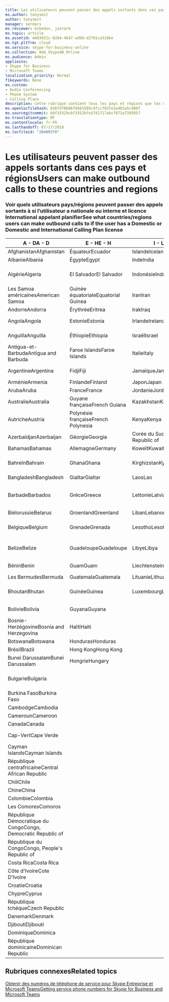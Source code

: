 ```yaml
---
title: Les utilisateurs peuvent passer des appels sortants dans ces pays et régions
ms.author: tonysmit
author: tonysmit
manager: serdars
ms.reviewer: mikedav, jastark
ms.topic: article
ms.assetid: e603431c-8264-4b47-ad9d-d2701ce318be
ms.tgt.pltfrm: cloud
ms.service: skype-for-business-online
ms.collection: Adm_Skype4B_Online
ms.audience: Admin
appliesto:
- Skype for Business
- Microsoft Teams
localization_priority: Normal
f1keywords: None
ms.custom:
- Audio Conferencing
- Phone System
- Calling Plans
description: Cette rubrique contient tous les pays et régions que les utilisateurs peuvent effectuer des appels sortants vers s’ils disposent d’un Plan de l’appel.
ms.openlocfilehash: 036fd70b067d461505c4fccf83fe1e4b5a5c408f
ms.sourcegitcommit: b9f33329cbf3352bfe3741717abcf871e7395657
ms.translationtype: MT
ms.contentlocale: fr-FR
ms.lasthandoff: 07/17/2018
ms.locfileid: "20409370"
---
```

# <a name="users-can-make-outbound-calls-to-these-countries-and-regions"></a><span data-ttu-id="8235c-103">Les utilisateurs peuvent passer des appels sortants dans ces pays et régions</span><span class="sxs-lookup"><span data-stu-id="8235c-103">Users can make outbound calls to these countries and regions</span></span>

### <a name="see-what-countriesregions-users-can-make-outbound-calls-to-if-the-user-has-a-domestic-or-domestic-and-international-calling-plan-license"></a><span data-ttu-id="8235c-104">Voir quels utilisateurs pays/régions peuvent passer des appels sortants à si l’utilisateur a nationale ou interne et licence International appelant planifier</span><span class="sxs-lookup"><span data-stu-id="8235c-104">See what countries/regions users can make outbound calls to if the user has a Domestic or Domestic and International Calling Plan license</span></span>

|<span data-ttu-id="8235c-105">**A - D**</span><span class="sxs-lookup"><span data-stu-id="8235c-105">**A - D**</span></span>| <span data-ttu-id="8235c-106">**E - H**</span><span class="sxs-lookup"><span data-stu-id="8235c-106">**E - H**</span></span>|<span data-ttu-id="8235c-107">**I - L**</span><span class="sxs-lookup"><span data-stu-id="8235c-107">**I - L**</span></span>|<span data-ttu-id="8235c-108">**M - O**</span><span class="sxs-lookup"><span data-stu-id="8235c-108">**M - O**</span></span>|<span data-ttu-id="8235c-109">**P - S**</span><span class="sxs-lookup"><span data-stu-id="8235c-109">**P - S**</span></span>|<span data-ttu-id="8235c-110">**T - Z**</span><span class="sxs-lookup"><span data-stu-id="8235c-110">**T - Z**</span></span>|
---|---|---|---|---|---|
|<span data-ttu-id="8235c-111">Afghanistan</span><span class="sxs-lookup"><span data-stu-id="8235c-111">Afghanistan</span></span>|<span data-ttu-id="8235c-112">Équateur</span><span class="sxs-lookup"><span data-stu-id="8235c-112">Ecuador</span></span> |<span data-ttu-id="8235c-113">Islande</span><span class="sxs-lookup"><span data-stu-id="8235c-113">Iceland</span></span> |<span data-ttu-id="8235c-114">Macau</span><span class="sxs-lookup"><span data-stu-id="8235c-114">Macau</span></span> |<span data-ttu-id="8235c-115">Pakistan</span><span class="sxs-lookup"><span data-stu-id="8235c-115">Pakistan</span></span> |<span data-ttu-id="8235c-116">Taïwan</span><span class="sxs-lookup"><span data-stu-id="8235c-116">Taiwan</span></span>   |
|<span data-ttu-id="8235c-117">Albanie</span><span class="sxs-lookup"><span data-stu-id="8235c-117">Albania</span></span>|<span data-ttu-id="8235c-118">Égypte</span><span class="sxs-lookup"><span data-stu-id="8235c-118">Egypt</span></span> |<span data-ttu-id="8235c-119">Inde</span><span class="sxs-lookup"><span data-stu-id="8235c-119">India</span></span> |<span data-ttu-id="8235c-120">Macédoine</span><span class="sxs-lookup"><span data-stu-id="8235c-120">Macedonia</span></span> |<span data-ttu-id="8235c-121">Les Palaos</span><span class="sxs-lookup"><span data-stu-id="8235c-121">Palau</span></span> |<span data-ttu-id="8235c-122">Tadjikistan</span><span class="sxs-lookup"><span data-stu-id="8235c-122">Tajikistan</span></span>   |
|<span data-ttu-id="8235c-123">Algérie</span><span class="sxs-lookup"><span data-stu-id="8235c-123">Algeria</span></span>|<span data-ttu-id="8235c-124">El Salvador</span><span class="sxs-lookup"><span data-stu-id="8235c-124">El Salvador</span></span> |<span data-ttu-id="8235c-125">Indonésie</span><span class="sxs-lookup"><span data-stu-id="8235c-125">Indonesia</span></span> |<span data-ttu-id="8235c-126">Malawi</span><span class="sxs-lookup"><span data-stu-id="8235c-126">Malawi</span></span> |<span data-ttu-id="8235c-127">Autorité palestinienne</span><span class="sxs-lookup"><span data-stu-id="8235c-127">Palestinian Authority</span></span> |<span data-ttu-id="8235c-128">Tanzanie</span><span class="sxs-lookup"><span data-stu-id="8235c-128">Tanzania, United Republic of</span></span>  |
|<span data-ttu-id="8235c-129">Les Samoa américaines</span><span class="sxs-lookup"><span data-stu-id="8235c-129">American Samoa</span></span>|<span data-ttu-id="8235c-130">Guinée équatoriale</span><span class="sxs-lookup"><span data-stu-id="8235c-130">Equatorial Guinea</span></span> |<span data-ttu-id="8235c-131">Iran</span><span class="sxs-lookup"><span data-stu-id="8235c-131">Iran</span></span> |<span data-ttu-id="8235c-132">Malaisie</span><span class="sxs-lookup"><span data-stu-id="8235c-132">Malaysia</span></span> |<span data-ttu-id="8235c-133">Panama</span><span class="sxs-lookup"><span data-stu-id="8235c-133">Panama</span></span> | <span data-ttu-id="8235c-134">Thaïlande</span><span class="sxs-lookup"><span data-stu-id="8235c-134">Thailand</span></span>   |
|<span data-ttu-id="8235c-135">Andorre</span><span class="sxs-lookup"><span data-stu-id="8235c-135">Andorra</span></span> |<span data-ttu-id="8235c-136">Érythrée</span><span class="sxs-lookup"><span data-stu-id="8235c-136">Eritrea</span></span> |<span data-ttu-id="8235c-137">Irak</span><span class="sxs-lookup"><span data-stu-id="8235c-137">Iraq</span></span> |<span data-ttu-id="8235c-138">Mali</span><span class="sxs-lookup"><span data-stu-id="8235c-138">Mali</span></span> |<span data-ttu-id="8235c-139">Paraguay</span><span class="sxs-lookup"><span data-stu-id="8235c-139">Paraguay</span></span> |<span data-ttu-id="8235c-140">Togo</span><span class="sxs-lookup"><span data-stu-id="8235c-140">Togo</span></span>   |
|<span data-ttu-id="8235c-141">Angola</span><span class="sxs-lookup"><span data-stu-id="8235c-141">Angola</span></span> |<span data-ttu-id="8235c-142">Estonie</span><span class="sxs-lookup"><span data-stu-id="8235c-142">Estonia</span></span> |<span data-ttu-id="8235c-143">Irlande</span><span class="sxs-lookup"><span data-stu-id="8235c-143">Ireland</span></span> |<span data-ttu-id="8235c-144">Malte</span><span class="sxs-lookup"><span data-stu-id="8235c-144">Malta</span></span> |<span data-ttu-id="8235c-145">Pérou</span><span class="sxs-lookup"><span data-stu-id="8235c-145">Peru</span></span> | <span data-ttu-id="8235c-146">Trinité-et-Tobago</span><span class="sxs-lookup"><span data-stu-id="8235c-146">Trinidad and Tobago</span></span>  |
|<span data-ttu-id="8235c-147">Anguilla</span><span class="sxs-lookup"><span data-stu-id="8235c-147">Anguilla</span></span> |<span data-ttu-id="8235c-148">Éthiopie</span><span class="sxs-lookup"><span data-stu-id="8235c-148">Ethiopia</span></span> |<span data-ttu-id="8235c-149">Israël</span><span class="sxs-lookup"><span data-stu-id="8235c-149">Israel</span></span> |<span data-ttu-id="8235c-150">Marshall (îles)</span><span class="sxs-lookup"><span data-stu-id="8235c-150">Marshall Islands</span></span> | <span data-ttu-id="8235c-151">Philippines</span><span class="sxs-lookup"><span data-stu-id="8235c-151">Philippines</span></span> | <span data-ttu-id="8235c-152">Turquie</span><span class="sxs-lookup"><span data-stu-id="8235c-152">Turkey</span></span> |
|<span data-ttu-id="8235c-153">Antigua-et-Barbuda</span><span class="sxs-lookup"><span data-stu-id="8235c-153">Antigua and Barbuda</span></span> | <span data-ttu-id="8235c-154">Faroe Islands</span><span class="sxs-lookup"><span data-stu-id="8235c-154">Faroe Islands</span></span> |<span data-ttu-id="8235c-155">Italie</span><span class="sxs-lookup"><span data-stu-id="8235c-155">Italy</span></span> |<span data-ttu-id="8235c-156">Martinique</span><span class="sxs-lookup"><span data-stu-id="8235c-156">Martinique</span></span> |<span data-ttu-id="8235c-157">Pologne</span><span class="sxs-lookup"><span data-stu-id="8235c-157">Poland</span></span> |<span data-ttu-id="8235c-158">Turkménistan</span><span class="sxs-lookup"><span data-stu-id="8235c-158">Turkmenistan</span></span> |
|<span data-ttu-id="8235c-159">Argentine</span><span class="sxs-lookup"><span data-stu-id="8235c-159">Argentina</span></span>|<span data-ttu-id="8235c-160">Fidji</span><span class="sxs-lookup"><span data-stu-id="8235c-160">Fiji</span></span> |<span data-ttu-id="8235c-161">Jamaïque</span><span class="sxs-lookup"><span data-stu-id="8235c-161">Jamaica</span></span> |<span data-ttu-id="8235c-162">Maurice</span><span class="sxs-lookup"><span data-stu-id="8235c-162">Mauritius</span></span> |<span data-ttu-id="8235c-163">Portugal</span><span class="sxs-lookup"><span data-stu-id="8235c-163">Portugal</span></span> |<span data-ttu-id="8235c-164">Îles Turques-et-Caïques</span><span class="sxs-lookup"><span data-stu-id="8235c-164">Turks and Caicos</span></span>   |
|<span data-ttu-id="8235c-165">Arménie</span><span class="sxs-lookup"><span data-stu-id="8235c-165">Armenia</span></span> |<span data-ttu-id="8235c-166">Finlande</span><span class="sxs-lookup"><span data-stu-id="8235c-166">Finland</span></span> |<span data-ttu-id="8235c-167">Japon</span><span class="sxs-lookup"><span data-stu-id="8235c-167">Japan</span></span> |<span data-ttu-id="8235c-168">Mayotte</span><span class="sxs-lookup"><span data-stu-id="8235c-168">Mayotte</span></span> | <span data-ttu-id="8235c-169">Porto Rico</span><span class="sxs-lookup"><span data-stu-id="8235c-169">Puerto Rico</span></span> |<span data-ttu-id="8235c-170">Ouganda</span><span class="sxs-lookup"><span data-stu-id="8235c-170">Uganda</span></span>  |
|<span data-ttu-id="8235c-171">Aruba</span><span class="sxs-lookup"><span data-stu-id="8235c-171">Aruba</span></span> |<span data-ttu-id="8235c-172">France</span><span class="sxs-lookup"><span data-stu-id="8235c-172">France</span></span> |<span data-ttu-id="8235c-173">Jordanie</span><span class="sxs-lookup"><span data-stu-id="8235c-173">Jordan</span></span> |<span data-ttu-id="8235c-174">Mexique</span><span class="sxs-lookup"><span data-stu-id="8235c-174">Mexico</span></span> |<span data-ttu-id="8235c-175">Qatar</span><span class="sxs-lookup"><span data-stu-id="8235c-175">Qatar</span></span> | <span data-ttu-id="8235c-176">Ukraine</span><span class="sxs-lookup"><span data-stu-id="8235c-176">Ukraine</span></span>   |
|<span data-ttu-id="8235c-177">Australie</span><span class="sxs-lookup"><span data-stu-id="8235c-177">Australia</span></span> |<span data-ttu-id="8235c-178">Guyane française</span><span class="sxs-lookup"><span data-stu-id="8235c-178">French Guiana</span></span> |<span data-ttu-id="8235c-179">Kazakhstan</span><span class="sxs-lookup"><span data-stu-id="8235c-179">Kazakhstan</span></span> |<span data-ttu-id="8235c-180">Micronésie</span><span class="sxs-lookup"><span data-stu-id="8235c-180">Micronesia</span></span> |<span data-ttu-id="8235c-181">Réunion</span><span class="sxs-lookup"><span data-stu-id="8235c-181">Reunion</span></span> |<span data-ttu-id="8235c-182">Émirats arabes unis</span><span class="sxs-lookup"><span data-stu-id="8235c-182">United Arab Emirates (U.A.E)</span></span>  |
|<span data-ttu-id="8235c-183">Autriche</span><span class="sxs-lookup"><span data-stu-id="8235c-183">Austria</span></span> |<span data-ttu-id="8235c-184">Polynésie française</span><span class="sxs-lookup"><span data-stu-id="8235c-184">French Polynesia</span></span> |<span data-ttu-id="8235c-185">Kenya</span><span class="sxs-lookup"><span data-stu-id="8235c-185">Kenya</span></span> |<span data-ttu-id="8235c-186">Moldavie</span><span class="sxs-lookup"><span data-stu-id="8235c-186">Moldova, Republic of</span></span> |<span data-ttu-id="8235c-187">Roumanie</span><span class="sxs-lookup"><span data-stu-id="8235c-187">Romania</span></span> |<span data-ttu-id="8235c-188">Royaume-Uni (R.-U.)</span><span class="sxs-lookup"><span data-stu-id="8235c-188">United Kingdom (U.K.)</span></span> |
|<span data-ttu-id="8235c-189">Azerbaïdjan</span><span class="sxs-lookup"><span data-stu-id="8235c-189">Azerbaijan</span></span> |<span data-ttu-id="8235c-190">Géorgie</span><span class="sxs-lookup"><span data-stu-id="8235c-190">Georgia</span></span> |<span data-ttu-id="8235c-191">Corée du Sud</span><span class="sxs-lookup"><span data-stu-id="8235c-191">Korea, Republic of</span></span> |<span data-ttu-id="8235c-192">Monaco</span><span class="sxs-lookup"><span data-stu-id="8235c-192">Monaco</span></span> | <span data-ttu-id="8235c-193">Russie</span><span class="sxs-lookup"><span data-stu-id="8235c-193">Russian Federation</span></span> |<span data-ttu-id="8235c-194">États-Unis</span><span class="sxs-lookup"><span data-stu-id="8235c-194">United States (U.S.)</span></span>  |
|<span data-ttu-id="8235c-195">Bahamas</span><span class="sxs-lookup"><span data-stu-id="8235c-195">Bahamas</span></span> |<span data-ttu-id="8235c-196">Allemagne</span><span class="sxs-lookup"><span data-stu-id="8235c-196">Germany</span></span> |<span data-ttu-id="8235c-197">Koweït</span><span class="sxs-lookup"><span data-stu-id="8235c-197">Kuwait</span></span> |<span data-ttu-id="8235c-198">Mongolie</span><span class="sxs-lookup"><span data-stu-id="8235c-198">Mongolia</span></span> |<span data-ttu-id="8235c-199">Rwanda</span><span class="sxs-lookup"><span data-stu-id="8235c-199">Rwanda</span></span> | <span data-ttu-id="8235c-200">Uruguay</span><span class="sxs-lookup"><span data-stu-id="8235c-200">Uruguay</span></span> |
|<span data-ttu-id="8235c-201">Bahreïn</span><span class="sxs-lookup"><span data-stu-id="8235c-201">Bahrain</span></span> |<span data-ttu-id="8235c-202">Ghana</span><span class="sxs-lookup"><span data-stu-id="8235c-202">Ghana</span></span> |<span data-ttu-id="8235c-203">Kirghizstan</span><span class="sxs-lookup"><span data-stu-id="8235c-203">Kyrgyzstan</span></span> |<span data-ttu-id="8235c-204">Monténégro</span><span class="sxs-lookup"><span data-stu-id="8235c-204">Montenegro</span></span> | <span data-ttu-id="8235c-205">Saint-Christophe-et-Niévès</span><span class="sxs-lookup"><span data-stu-id="8235c-205">Saint Kitts and Nevis</span></span> |<span data-ttu-id="8235c-206">Ouzbékistan</span><span class="sxs-lookup"><span data-stu-id="8235c-206">Uzbekistan</span></span>  |
|<span data-ttu-id="8235c-207">Bangladesh</span><span class="sxs-lookup"><span data-stu-id="8235c-207">Bangladesh</span></span> |<span data-ttu-id="8235c-208">Gialtar</span><span class="sxs-lookup"><span data-stu-id="8235c-208">Gialtar</span></span> |<span data-ttu-id="8235c-209">Laos</span><span class="sxs-lookup"><span data-stu-id="8235c-209">Lao</span></span> |<span data-ttu-id="8235c-210">Montserrat</span><span class="sxs-lookup"><span data-stu-id="8235c-210">Montserrat</span></span> | <span data-ttu-id="8235c-211">Sainte Lucie</span><span class="sxs-lookup"><span data-stu-id="8235c-211">Saint Lucia</span></span> |<span data-ttu-id="8235c-212">Vatican</span><span class="sxs-lookup"><span data-stu-id="8235c-212">Vatican City State</span></span>  |
|<span data-ttu-id="8235c-213">Barbade</span><span class="sxs-lookup"><span data-stu-id="8235c-213">Barbados</span></span> |<span data-ttu-id="8235c-214">Grèce</span><span class="sxs-lookup"><span data-stu-id="8235c-214">Greece</span></span> |<span data-ttu-id="8235c-215">Lettonie</span><span class="sxs-lookup"><span data-stu-id="8235c-215">Latvia</span></span> |<span data-ttu-id="8235c-216">Maroc</span><span class="sxs-lookup"><span data-stu-id="8235c-216">Morocco</span></span> |<span data-ttu-id="8235c-217">Saint-Vincent-et-les-Grenadines</span><span class="sxs-lookup"><span data-stu-id="8235c-217">Saint Vincent and the Grenadines</span></span> |<span data-ttu-id="8235c-218">Venezuela</span><span class="sxs-lookup"><span data-stu-id="8235c-218">Venezuela</span></span>   |
|<span data-ttu-id="8235c-219">Biélorussie</span><span class="sxs-lookup"><span data-stu-id="8235c-219">Belarus</span></span> |<span data-ttu-id="8235c-220">Groenland</span><span class="sxs-lookup"><span data-stu-id="8235c-220">Greenland</span></span> |<span data-ttu-id="8235c-221">Liban</span><span class="sxs-lookup"><span data-stu-id="8235c-221">Lebanon</span></span> |<span data-ttu-id="8235c-222">Mozambique</span><span class="sxs-lookup"><span data-stu-id="8235c-222">Mozambique</span></span> | <span data-ttu-id="8235c-223">Saint-Marin</span><span class="sxs-lookup"><span data-stu-id="8235c-223">San Marino</span></span> |<span data-ttu-id="8235c-224">Vietnam</span><span class="sxs-lookup"><span data-stu-id="8235c-224">Viet Nam</span></span>  |
|<span data-ttu-id="8235c-225">Belgique</span><span class="sxs-lookup"><span data-stu-id="8235c-225">Belgium</span></span> |<span data-ttu-id="8235c-226">Grenade</span><span class="sxs-lookup"><span data-stu-id="8235c-226">Grenada</span></span> |<span data-ttu-id="8235c-227">Lesotho</span><span class="sxs-lookup"><span data-stu-id="8235c-227">Lesotho</span></span> |<span data-ttu-id="8235c-228">Birmanie</span><span class="sxs-lookup"><span data-stu-id="8235c-228">Myanmar</span></span> | <span data-ttu-id="8235c-229">Arabie saoudite</span><span class="sxs-lookup"><span data-stu-id="8235c-229">Saudi Arabia</span></span> | <span data-ttu-id="8235c-230">Les îles Vierges britanniques</span><span class="sxs-lookup"><span data-stu-id="8235c-230">Virgin Islands (British)</span></span> |
|<span data-ttu-id="8235c-231">Belize</span><span class="sxs-lookup"><span data-stu-id="8235c-231">Belize</span></span> |<span data-ttu-id="8235c-232">Guadeloupe</span><span class="sxs-lookup"><span data-stu-id="8235c-232">Guadeloupe</span></span> |<span data-ttu-id="8235c-233">Libye</span><span class="sxs-lookup"><span data-stu-id="8235c-233">Libya</span></span> |<span data-ttu-id="8235c-234">Namibie</span><span class="sxs-lookup"><span data-stu-id="8235c-234">Namibia</span></span> |<span data-ttu-id="8235c-235">Sénégal</span><span class="sxs-lookup"><span data-stu-id="8235c-235">Senegal</span></span> | <span data-ttu-id="8235c-236">Les îles Vierges américaines</span><span class="sxs-lookup"><span data-stu-id="8235c-236">Virgin Islands (U.S.)</span></span>  |
|<span data-ttu-id="8235c-237">Bénin</span><span class="sxs-lookup"><span data-stu-id="8235c-237">Benin</span></span> |<span data-ttu-id="8235c-238">Guam</span><span class="sxs-lookup"><span data-stu-id="8235c-238">Guam</span></span> |<span data-ttu-id="8235c-239">Liechtenstein</span><span class="sxs-lookup"><span data-stu-id="8235c-239">Liechtenstein</span></span> |<span data-ttu-id="8235c-240">Népal</span><span class="sxs-lookup"><span data-stu-id="8235c-240">Nepal</span></span> | <span data-ttu-id="8235c-241">Serbie</span><span class="sxs-lookup"><span data-stu-id="8235c-241">Serbia</span></span> | <span data-ttu-id="8235c-242">Wallis-et-Futuna</span><span class="sxs-lookup"><span data-stu-id="8235c-242">Wallis and Futuna Islands</span></span>  |
|<span data-ttu-id="8235c-243">Les Bermudes</span><span class="sxs-lookup"><span data-stu-id="8235c-243">Bermuda</span></span> |<span data-ttu-id="8235c-244">Guatemala</span><span class="sxs-lookup"><span data-stu-id="8235c-244">Guatemala</span></span> |<span data-ttu-id="8235c-245">Lituanie</span><span class="sxs-lookup"><span data-stu-id="8235c-245">Lithuania</span></span> |<span data-ttu-id="8235c-246">Pays-Bas</span><span class="sxs-lookup"><span data-stu-id="8235c-246">Netherlands</span></span> |<span data-ttu-id="8235c-247">Singapour</span><span class="sxs-lookup"><span data-stu-id="8235c-247">Singapore</span></span> |<span data-ttu-id="8235c-248">Yémen</span><span class="sxs-lookup"><span data-stu-id="8235c-248">Yemen</span></span> |
|<span data-ttu-id="8235c-249">Bhoutan</span><span class="sxs-lookup"><span data-stu-id="8235c-249">Bhutan</span></span> |<span data-ttu-id="8235c-250">Guinée</span><span class="sxs-lookup"><span data-stu-id="8235c-250">Guinea</span></span> |<span data-ttu-id="8235c-251">Luxembourg</span><span class="sxs-lookup"><span data-stu-id="8235c-251">Luxembourg</span></span> |<span data-ttu-id="8235c-252">Les Antilles néerlandaises</span><span class="sxs-lookup"><span data-stu-id="8235c-252">Netherlands Antilles</span></span> |<span data-ttu-id="8235c-253">Slovaquie</span><span class="sxs-lookup"><span data-stu-id="8235c-253">Slovakia</span></span> |<span data-ttu-id="8235c-254">Zambie</span><span class="sxs-lookup"><span data-stu-id="8235c-254">Zambia</span></span>  |
|<span data-ttu-id="8235c-255">Bolivie</span><span class="sxs-lookup"><span data-stu-id="8235c-255">Bolivia</span></span> |<span data-ttu-id="8235c-256">Guyana</span><span class="sxs-lookup"><span data-stu-id="8235c-256">Guyana</span></span>| |<span data-ttu-id="8235c-257">Nouvelle-Calédonie</span><span class="sxs-lookup"><span data-stu-id="8235c-257">New Caledonia</span></span> |<span data-ttu-id="8235c-258">Slovénie</span><span class="sxs-lookup"><span data-stu-id="8235c-258">Slovenia</span></span> |<span data-ttu-id="8235c-259">Zimbabwe</span><span class="sxs-lookup"><span data-stu-id="8235c-259">Zimbabwe</span></span> |
|<span data-ttu-id="8235c-260">Bosnie-Herzégovine</span><span class="sxs-lookup"><span data-stu-id="8235c-260">Bosnia and Herzegovina</span></span> |<span data-ttu-id="8235c-261">Haïti</span><span class="sxs-lookup"><span data-stu-id="8235c-261">Haiti</span></span> ||<span data-ttu-id="8235c-262">Nouvelle-Zélande</span><span class="sxs-lookup"><span data-stu-id="8235c-262">New Zealand</span></span> |<span data-ttu-id="8235c-263">Afrique du Sud</span><span class="sxs-lookup"><span data-stu-id="8235c-263">South Africa</span></span> | 
|<span data-ttu-id="8235c-264">Botswana</span><span class="sxs-lookup"><span data-stu-id="8235c-264">Botswana</span></span> |<span data-ttu-id="8235c-265">Honduras</span><span class="sxs-lookup"><span data-stu-id="8235c-265">Honduras</span></span> ||<span data-ttu-id="8235c-266">Nicaragua</span><span class="sxs-lookup"><span data-stu-id="8235c-266">Nicaragua</span></span> |<span data-ttu-id="8235c-267">Espagne</span><span class="sxs-lookup"><span data-stu-id="8235c-267">Spain</span></span> |
|<span data-ttu-id="8235c-268">Brésil</span><span class="sxs-lookup"><span data-stu-id="8235c-268">Brazil</span></span> |<span data-ttu-id="8235c-269">Hong Kong</span><span class="sxs-lookup"><span data-stu-id="8235c-269">Hong Kong</span></span> ||<span data-ttu-id="8235c-270">Niger</span><span class="sxs-lookup"><span data-stu-id="8235c-270">Niger</span></span> |<span data-ttu-id="8235c-271">Sri Lanka</span><span class="sxs-lookup"><span data-stu-id="8235c-271">Sri Lanka</span></span> | 
|<span data-ttu-id="8235c-272">Bunei Darussalam</span><span class="sxs-lookup"><span data-stu-id="8235c-272">Bunei Darussalam</span></span> |<span data-ttu-id="8235c-273">Hongrie</span><span class="sxs-lookup"><span data-stu-id="8235c-273">Hungary</span></span> ||<span data-ttu-id="8235c-274">Nigeria</span><span class="sxs-lookup"><span data-stu-id="8235c-274">Nigeria</span></span> |<span data-ttu-id="8235c-275">St. Pierre et Miquelon</span><span class="sxs-lookup"><span data-stu-id="8235c-275">St. Pierre and Miquelon</span></span> | 
|<span data-ttu-id="8235c-276">Bulgarie</span><span class="sxs-lookup"><span data-stu-id="8235c-276">Bulgaria</span></span> |||<span data-ttu-id="8235c-277">Îles Mariannes du Nord</span><span class="sxs-lookup"><span data-stu-id="8235c-277">Northern Mariana Islands</span></span> |<span data-ttu-id="8235c-278">Soudan</span><span class="sxs-lookup"><span data-stu-id="8235c-278">Sudan</span></span> |
|<span data-ttu-id="8235c-279">Burkina Faso</span><span class="sxs-lookup"><span data-stu-id="8235c-279">Burkina Faso</span></span> |||<span data-ttu-id="8235c-280">Norvège</span><span class="sxs-lookup"><span data-stu-id="8235c-280">Norway</span></span> |<span data-ttu-id="8235c-281">Suriname</span><span class="sxs-lookup"><span data-stu-id="8235c-281">Suriname</span></span> |
|<span data-ttu-id="8235c-282">Cambodge</span><span class="sxs-lookup"><span data-stu-id="8235c-282">Cambodia</span></span> |||<span data-ttu-id="8235c-283">Oman</span><span class="sxs-lookup"><span data-stu-id="8235c-283">Oman</span></span> |<span data-ttu-id="8235c-284">Swaziland</span><span class="sxs-lookup"><span data-stu-id="8235c-284">Swaziland</span></span> | 
|<span data-ttu-id="8235c-285">Cameroun</span><span class="sxs-lookup"><span data-stu-id="8235c-285">Cameroon</span></span> ||||<span data-ttu-id="8235c-286">Suède</span><span class="sxs-lookup"><span data-stu-id="8235c-286">Sweden</span></span> |
|<span data-ttu-id="8235c-287">Canada</span><span class="sxs-lookup"><span data-stu-id="8235c-287">Canada</span></span> ||||<span data-ttu-id="8235c-288">Suisse</span><span class="sxs-lookup"><span data-stu-id="8235c-288">Switzerland</span></span> | 
|<span data-ttu-id="8235c-289">Cap-Vert</span><span class="sxs-lookup"><span data-stu-id="8235c-289">Cape Verde</span></span> ||||<span data-ttu-id="8235c-290">Syrie</span><span class="sxs-lookup"><span data-stu-id="8235c-290">Syrian Arab Republic</span></span> |
|<span data-ttu-id="8235c-291">Cayman Islands</span><span class="sxs-lookup"><span data-stu-id="8235c-291">Cayman Islands</span></span> |
|<span data-ttu-id="8235c-292">République centrafricaine</span><span class="sxs-lookup"><span data-stu-id="8235c-292">Central African Republic</span></span> |
|<span data-ttu-id="8235c-293">Chili</span><span class="sxs-lookup"><span data-stu-id="8235c-293">Chile</span></span> |
|<span data-ttu-id="8235c-294">Chine</span><span class="sxs-lookup"><span data-stu-id="8235c-294">China</span></span> |
|<span data-ttu-id="8235c-295">Colombie</span><span class="sxs-lookup"><span data-stu-id="8235c-295">Colombia</span></span> |
|<span data-ttu-id="8235c-296">Les Comores</span><span class="sxs-lookup"><span data-stu-id="8235c-296">Comoros</span></span> |
|<span data-ttu-id="8235c-297">République Démocratique du Congo</span><span class="sxs-lookup"><span data-stu-id="8235c-297">Congo, Democratic Republic of</span></span> |
|<span data-ttu-id="8235c-298">République du Congo</span><span class="sxs-lookup"><span data-stu-id="8235c-298">Congo, People's Republic of</span></span> |
|<span data-ttu-id="8235c-299">Costa Rica</span><span class="sxs-lookup"><span data-stu-id="8235c-299">Costa Rica</span></span> |
|<span data-ttu-id="8235c-300">Côte d'Ivoire</span><span class="sxs-lookup"><span data-stu-id="8235c-300">Cote D'Ivoire</span></span> |
|<span data-ttu-id="8235c-301">Croatie</span><span class="sxs-lookup"><span data-stu-id="8235c-301">Croatia</span></span> |
|<span data-ttu-id="8235c-302">Chypre</span><span class="sxs-lookup"><span data-stu-id="8235c-302">Cyprus</span></span> |
|<span data-ttu-id="8235c-303">République tchèque</span><span class="sxs-lookup"><span data-stu-id="8235c-303">Czech Republic</span></span> |
|<span data-ttu-id="8235c-304">Danemark</span><span class="sxs-lookup"><span data-stu-id="8235c-304">Denmark</span></span> |
|<span data-ttu-id="8235c-305">Djibouti</span><span class="sxs-lookup"><span data-stu-id="8235c-305">Djibouti</span></span> |
|<span data-ttu-id="8235c-306">Dominique</span><span class="sxs-lookup"><span data-stu-id="8235c-306">Dominica</span></span> |
|<span data-ttu-id="8235c-307">République dominicaine</span><span class="sxs-lookup"><span data-stu-id="8235c-307">Dominican Republic</span></span> |

## <a name="related-topics"></a><span data-ttu-id="8235c-308">Rubriques connexes</span><span class="sxs-lookup"><span data-stu-id="8235c-308">Related topics</span></span>

[<span data-ttu-id="8235c-309">Obtenir des numéros de téléphone de service pour Skype Entreprise et Microsoft Teams</span><span class="sxs-lookup"><span data-stu-id="8235c-309">Getting service phone numbers for Skype for Business and Microsoft Teams</span></span>](../what-is-phone-system-in-office-365/getting-service-phone-numbers.md)

  
 